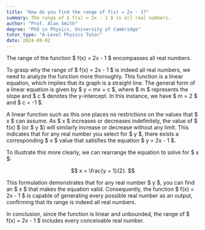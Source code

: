 ```yaml
---
title: "How do you find the range of f(x) = 2x - 1?"
summary: The range of $ f(x) = 2x - 1 $ is all real numbers.
author: "Prof. Alan Smith"
degree: "PhD in Physics, University of Cambridge"
tutor_type: "A-Level Physics Tutor"
date: 2024-09-02
---
```


The range of the function $ f(x) = 2x - 1 $ encompasses all real numbers.

To grasp why the range of $ f(x) = 2x - 1 $ is indeed all real numbers, we need to analyze the function more thoroughly. This function is a linear equation, which implies that its graph is a straight line. The general form of a linear equation is given by $ y = mx + c $, where $ m $ represents the slope and $ c $ denotes the y-intercept. In this instance, we have $ m = 2 $ and $ c = -1 $.

A linear function such as this one places no restrictions on the values that $ x $ can assume. As $ x $ increases or decreases indefinitely, the value of $ f(x) $ (or $ y $) will similarly increase or decrease without any limit. This indicates that for any real number you select for $ y $, there exists a corresponding $ x $ value that satisfies the equation $ y = 2x - 1 $.

To illustrate this more clearly, we can rearrange the equation to solve for $ x $:

$$
x = \frac{y + 1}{2}.
$$

This formulation demonstrates that for any real number $ y $, you can find an $ x $ that makes the equation valid. Consequently, the function $ f(x) = 2x - 1 $ is capable of generating every possible real number as an output, confirming that its range is indeed all real numbers.

In conclusion, since the function is linear and unbounded, the range of $ f(x) = 2x - 1 $ includes every conceivable real number.
    